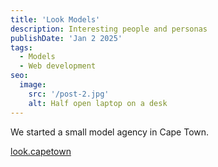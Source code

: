 ```yaml
---
title: 'Look Models'
description: Interesting people and personas
publishDate: 'Jan 2 2025'
tags:
  - Models
  - Web development
seo:
  image:
    src: '/post-2.jpg'
    alt: Half open laptop on a desk
---
```


We started a small model agency in Cape Town. 

[look.capetown](https://look.capetown)
